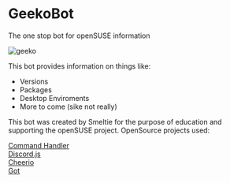 # GeekoBot
The one stop bot for openSUSE information

![geeko](https://en.opensuse.org/images/c/cd/Button-colour.png)

This bot provides information on things like:
- Versions
- Packages
- Desktop Enviroments
- More to come (sike not really)

This bot was created by Smeltie for the purpose of education and supporting the openSUSE project.
OpenSource projects used:

[Command Handler](https://github.com/AnIdiotsGuide/discordjs-bot-guide)  
[Discord.js](https://discord.js.org)  
[Cheerio](https://www.npmjs.com/package/cheerio)  
[Got](https://www.npmjs.com/package/got)  
